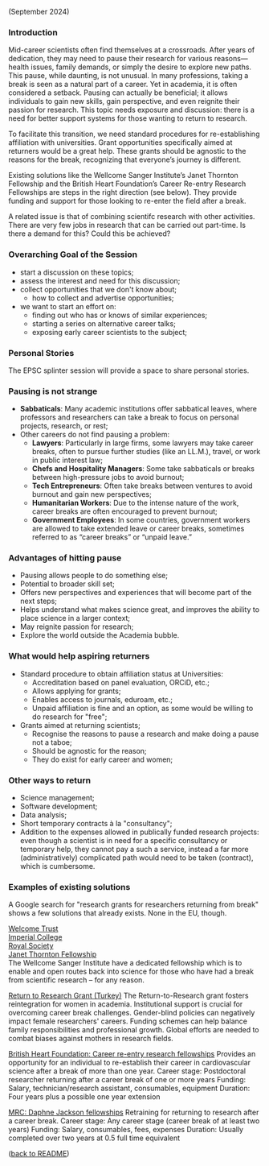 (September 2024)

### Introduction

Mid-career scientists often find themselves at a crossroads. After years of dedication, they may need to pause their research for various reasons—health issues, family demands, or simply the desire to explore new paths. This pause, while daunting, is not unusual. In many professions, taking a break is seen as a natural part of a career. Yet in academia, it is often considered a setback. Pausing can actually be beneficial; it allows individuals to gain new skills, gain perspective, and even reignite their passion for research. This topic needs exposure and discussion: there is a need for better support systems for those wanting to return to research.

To facilitate this transition, we need standard procedures for re-establishing affiliation with universities. Grant opportunities specifically aimed at returners would be a great help. These grants should be agnostic to the reasons for the break, recognizing that everyone’s journey is different.

Existing solutions like the Wellcome Sanger Institute’s Janet Thornton Fellowship and the British Heart Foundation’s Career Re-entry Research Fellowships are steps in the right direction (see below). They provide funding and support for those looking to re-enter the field after a break.

A related issue is that of combining scientifc research with other activities. There are very few jobs in research that can be carried out part-time. Is there a demand for this? Could this be achieved?


### Overarching Goal of the Session
- start a discussion on these topics;
- assess the interest and need for this discussion;
- collect opportunities that we don't know about;
  - how to collect and advertise opportunities;
- we want to start an effort on:
  - finding out who has or knows of similar experiences;
  - starting a series on alternative career talks;
  - exposing early career scientists to the subject;
    

### Personal Stories

The EPSC splinter session will provide a space to share personal stories.


### Pausing is not strange

- **Sabbaticals**: Many academic institutions offer sabbatical leaves, where professors and researchers can take a break to focus on personal projects, research, or rest;
- Other careers do not find pausing a problem:
  - **Lawyers**: Particularly in large firms, some lawyers may take career breaks, often to pursue further studies (like an LL.M.), travel, or work in public interest law;
  - **Chefs and Hospitality Managers**: Some take sabbaticals or breaks between high-pressure jobs to avoid burnout;
  - **Tech Entrepreneurs**: Often take breaks between ventures to avoid burnout and gain new perspectives;
  - **Humanitarian Workers**: Due to the intense nature of the work, career breaks are often encouraged to prevent burnout;
  - **Government Employees**: In some countries, government workers are allowed to take extended leave or career breaks, sometimes referred to as “career breaks” or “unpaid leave.”


### Advantages of hitting pause

- Pausing allows people to do something else;
- Potential to broader skill set;
- Offers new perspectives and experiences that will become part of the next steps;
- Helps understand what makes science great, and improves the ability to place science in a larger context;
- May reignite passion for research;
- Explore the world outside the Academia bubble.


### What would help aspiring returners

- Standard procedure to obtain affiliation status at Universities:
  - Accreditation based on panel evaluation, ORCiD, etc.;
  - Allows applying for grants;
  - Enables access to journals, eduroam, etc.;
  - Unpaid affiliation is fine and an option, as some would be willing to do research for "free";
- Grants aimed at returning scientists;
  - Recognise the reasons to pause a research and make doing a pause not a taboe;
  - Should be agnostic for the reason;
  - They do exist for early career and women;


### Other ways to return

- Science management;
- Software development;
- Data analysis;
- Short temporary contracts à la "consultancy";
- Addition to the expenses allowed in publically funded research projects: even though a scientist is in need for a specific consultancy or temporary help, they cannot pay a such a service, instead a far more (administratively) complicated path would need to be taken (contract), which is cumbersome.


### Examples of existing solutions

A Google search for "research grants for researchers returning from break" shows a few solutions that already exists. None in the EU, though.

[Welcome Trust](https://wellcome.org/grant-funding/schemes/research-career-re-entry-fellowships)\
[Imperial College](https://www.imperial.ac.uk/parents-network/grants-for-academic-returners/)\
[Royal Society](https://royalsociety.org/grants/research-grants/)\
[Janet Thornton Fellowship](https://www.sanger.ac.uk/about/equality-in-science/janet-thornton-fellowship/)\
The Wellcome Sanger Institute have a dedicated fellowship which is to enable and open routes back into science for those who have had a break from scientific research – for any reason.

[Return to Research Grant (Turkey)](https://geo.ku.edu.tr/return-to-research-grant-2-2/)
The Return-to-Research grant fosters reintegration for women in academia.
Institutional support is crucial for overcoming career break challenges.
Gender-blind policies can negatively impact female researchers' careers.
Funding schemes can help balance family responsibilities and professional growth.
Global efforts are needed to combat biases against mothers in research fields.

[British Heart Foundation: Career re-entry research fellowships](https://www.bhf.org.uk/for-professionals/information-for-researchers/what-we-fund/career-re-entry-research-fellowships)
Provides an opportunity for an individual to re-establish their career in cardiovascular science after a break of more than one year.
Career stage: Postdoctoral researcher returning after a career break of one or more years
Funding: Salary, technician/research assistant, consumables, equipment
Duration: Four years plus a possible one year extension

[MRC: Daphne Jackson fellowships](https://daphnejackson.org/)
Retraining for returning to research after a career break.
Career stage: Any career stage (career break of at least two years)
Funding: Salary, consumables, fees, expenses
Duration: Usually completed over two years at 0.5 full time equivalent

([back to README](./README.md))
